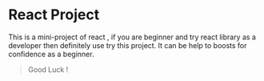 # React Project

This is a mini-project of react , if you are beginner and try react library as a developer then definitely use try this project. It can be help to boosts for confidence as a beginner.

> Good Luck !
